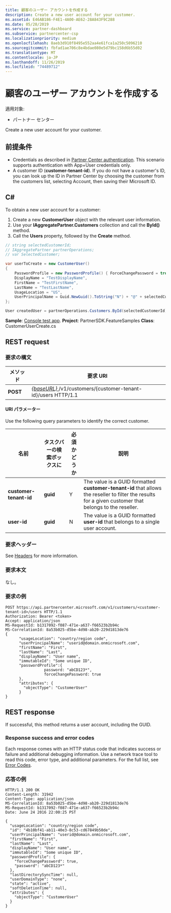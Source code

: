 ```yaml
---
title: 顧客のユーザー アカウントを作成する
description: Create a new user account for your customer.
ms.assetid: E46AB186-F4E1-4A00-AE62-28A843F9C288
ms.date: 05/28/2019
ms.service: partner-dashboard
ms.subservice: partnercenter-csp
ms.localizationpriority: medium
ms.openlocfilehash: 8aeb3d910f8495e552aa4e61fca1a250c5096210
ms.sourcegitcommit: fbfad1ae706c8e4bdae080e5d79bc158d6b55d02
ms.translationtype: MT
ms.contentlocale: ja-JP
ms.lasthandoff: 11/26/2019
ms.locfileid: "74489712"
---
```

# <a name="create-user-accounts-for-a-customer"></a>顧客のユーザー アカウントを作成する

適用対象:

- パートナー センター

Create a new user account for your customer.

## <a name="prerequisites"></a>前提条件

- Credentials as described in [Partner Center authentication](partner-center-authentication.md). This scenario supports authentication with App+User credentials only.
- A customer ID (**customer-tenant-id**). If you do not have a customer's ID, you can look up the ID in Partner Center by choosing the customer from the customers list, selecting Account, then saving their Microsoft ID.

## <a name="c"></a>C\#

To obtain a new user account for a customer:

1. Create a new **CustomerUser** object with the relevant user information.
2. Use your **IAggregatePartner.Customers** collection and call the **ById()** method.
3. Call the **Users** property, followed by the **Create** method.

``` csharp
// string selectedCustomerId;
// IAggregatePartner partnerOperations;
// var SelectedCustomer;

var userToCreate = new CustomerUser()
{
    PasswordProfile = new PasswordProfile() { ForceChangePassword = true, Password = "Password!1" },
    DisplayName = "TestDisplayName",
    FirstName = "TestFirstName",
    LastName = "TestLastName",
    UsageLocation = "US",
    UserPrincipalName = Guid.NewGuid().ToString("N") + "@" + selectedCustomer.CompanyProfile.Domain.ToString()
};

User createdUser = partnerOperations.Customers.ById(selectedCustomerId).Users.Create(userToCreate);
```

**Sample**: [Console test app](console-test-app.md). **Project**: PartnerSDK.FeatureSamples **Class**: CustomerUserCreate.cs

## <a name="rest-request"></a>REST request

### <a name="request-syntax"></a>要求の構文

| メソッド   | 要求 URI                                                                                  |
|----------|----------------------------------------------------------------------------------------------|
| **POST** | [ *{baseURL}* ](partner-center-rest-urls.md)/v1/customers/{customer-tenant-id}/users HTTP/1.1 |

#### <a name="uri-parameters"></a>URI パラメーター

Use the following query parameters to identify the correct customer.

| 名前 | タスクバーの検索ボックスに | 必須かどうか | 説明 |
|----- |----- | -------- |------------ |
| **customer-tenant-id** | **guid** | Y | The value is a GUID formatted **customer-tenant-id** that allows the reseller to filter the results for a given customer that belongs to the reseller. |
| **user-id** | **guid** | N | The value is a GUID formatted **user-id** that belongs to a single user account. |

### <a name="request-headers"></a>要求ヘッダー

See [Headers](headers.md) for more information.

### <a name="request-body"></a>要求本文

なし。

### <a name="request-example"></a>要求の例

```http
POST https://api.partnercenter.microsoft.com/v1/customers/<customer-tenant-id>/users HTTP/1.1
Authorization: Bearer <token>
Accept: application/json
MS-RequestId: b1317092-f087-471e-a637-f66523b2b94c
MS-CorrelationId: 8a53b025-d5be-4d98-ab20-229d1813de76
{
      "usageLocation": "country/region code",
      "userPrincipalName": "userid@domain.onmicrosoft.com",
      "firstName": "First",
      "lastName": "Last",
      "displayName": "User name",  
      "immutableId": "Some unique ID",
      "passwordProfile":{
                 password: "abCD123*",
                 forceChangePassword: true
      },
      "attributes": {
        "objectType": "CustomerUser"
      }
}
```

## <a name="rest-response"></a>REST response

If successful, this method returns a user account, including the GUID.

### <a name="response-success-and-error-codes"></a>Response success and error codes

Each response comes with an HTTP status code that indicates success or failure and additional debugging information. Use a network trace tool to read this code, error type, and additional parameters. For the full list, see [Error Codes](error-codes.md).

### <a name="response-example"></a>応答の例

```http
HTTP/1.1 200 OK
Content-Length: 31942
Content-Type: application/json
MS-CorrelationId: 8a53b025-d5be-4d98-ab20-229d1813de76
MS-RequestId: b1317092-f087-471e-a637-f66523b2b94c
Date: June 24 2016 22:00:25 PST

{
  "usageLocation": "country/region code",
  "id": "4b10bf41-ab11-40e3-8c53-cd67849b50de",
  "userPrincipalName": "userid@domain.onmicrosoft.com",
  "firstName": "First",
  "lastName": "Last",
  "displayName": "User name",
  "immutableId": "Some unique ID",
  "passwordProfile": {
    "forceChangePassword": true,
    "password": "abCD123*"
  },
  "lastDirectorySyncTime": null,
  "userDomainType": "none",
  "state": "active",
  "softDeletionTime": null,
  "attributes": {
    "objectType": "CustomerUser"
  }
}
```